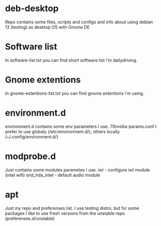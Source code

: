 # deb-desktop
Repo contains some files, scripts and configs and info about using debian 13 (testing) as desktop OS with Gnome DE

# Software list
In software-list.txt you can find short software list i'm dailydriving.

# Gnome extentions
In gnome-extentions-list.txt you can find gnome extentions i'm using.

# environment.d
environment.d contains some env parameters I use.
70nvidia-params.conf I prefer to use globaly (/etc/environment.d/), others locally (~/.config/environment.d/)

# modprobe.d
Just contains some modules parametes I use.
iwl - configure iwl module (intel wifi)
snd_hda_intel - default audio module

# apt
Just my repo and preferenses list. I use testing distro, but for some packages I like to use fresh versions from the unstable repo (preferenses.d/unstable)
